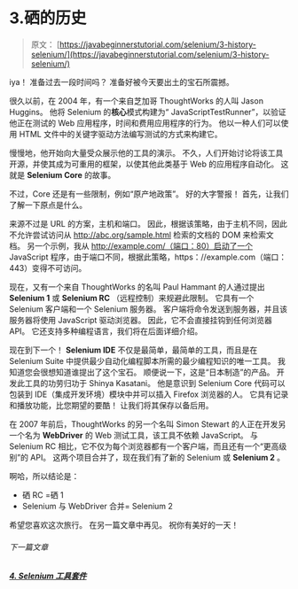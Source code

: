 # 3.硒的历史

> 原文： [https://javabeginnerstutorial.com/selenium/3-history-selenium/](https://javabeginnerstutorial.com/selenium/3-history-selenium/)

iya！ 准备过去一段时间吗？ 准备好被今天要出土的宝石所震撼。

很久以前，在 2004 年，有一个来自芝加哥 ThoughtWorks 的人叫 Jason Huggins。 他将 Selenium 的**核心**模式构建为“ JavaScriptTestRunner”，以验证他正在测试的 Web 应用程序，时间和费用应用程序的行为。 他以一种人们可以使用 HTML 文件中的关键字驱动方法编写测试的方式来构建它。

慢慢地，他开始向大量受众展示他的工具的演示。 不久，人们开始讨论将该工具开源，并使其成为可重用的框架，以使其他此类基于 Web 的应用程序自动化。 这就是 **Selenium Core** 的故事。

不过，Core 还是有一些限制，例如“原产地政策”。 好的大字警报！ 首先，让我们了解一下原点是什么。

来源不过是 URL 的方案，主机和端口。 因此，根据该策略，由于主机不同，因此不允许尝试访问从 http://abc.org/sample.html 检索的文档的 DOM 来检索文档。 另一个示例，我从 http://example.com/（端口：80）启动了一个 JavaScript 程序，由于端口不同，根据此策略，https：//example.com（端口：443）变得不可访问。

现在，又有一个来自 ThoughtWorks 的名叫 Paul Hammant 的人通过提出 **Selenium 1** 或 **Selenium RC** （远程控制）来规避此限制。 它具有一个 Selenium 客户端和一个 Selenium 服务器。 客户端将命令发送到服务器，并且该服务器将使用 JavaScript 驱动浏览器。 因此，它不会直接挂钩到任何浏览器 API。 它还支持多种编程语言，我们将在后面详细介绍。

现在到下一个！ **Selenium IDE** 不仅是最简单，最简单的工具，而且是在 Selenium Suite 中提供最少自动化编程脚本所需的最少编程知识的唯一工具。 我知道您会很想知道谁提出了这个宝石。 顺便说一下，这是“日本制造”的产品。 开发此工具的功劳归功于 Shinya Kasatani。 他是意识到 Selenium Core 代码可以包装到 IDE（集成开发环境）模块中并可以插入 Firefox 浏览器的人。 它具有记录和播放功能，比您期望的要酷！ 让我们将其保存以备后用。

在 2007 年前后，ThoughtWorks 的另一个名叫 Simon Stewart 的人正在开发另一个名为 **WebDriver** 的 Web 测试工具，该工具不依赖 JavaScript。 与 Selenium RC 相比，它不仅为每个浏览器都有一个客户端，而且还有一个“更高级别”的 API。 这两个项目合并了，现在我们有了新的 Selenium 或 **Selenium 2** 。

啊哈，所以结论是：

*   硒 RC =硒 1
*   Selenium 与 WebDriver 合并= Selenium 2

希望您喜欢这次旅行。 在另一篇文章中再见。 祝你有美好的一天！

###### 下一篇文章

##### [4\. Selenium 工具套件](https://javabeginnerstutorial.com/selenium/4-selenium-tool-suite/ "4\. Selenium Tool Suite")